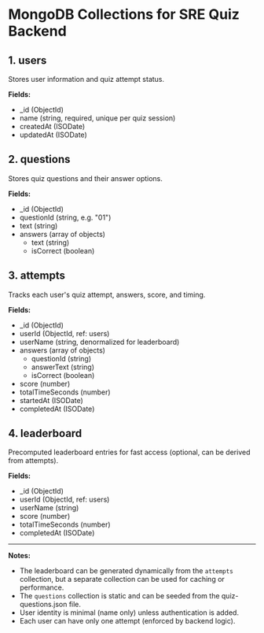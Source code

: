 # MongoDB Collections for SRE Quiz Backend

## 1. users

Stores user information and quiz attempt status.

**Fields:**

- \_id (ObjectId)
- name (string, required, unique per quiz session)
- createdAt (ISODate)
- updatedAt (ISODate)

## 2. questions

Stores quiz questions and their answer options.

**Fields:**

- \_id (ObjectId)
- questionId (string, e.g. "01")
- text (string)
- answers (array of objects)
  - text (string)
  - isCorrect (boolean)

## 3. attempts

Tracks each user's quiz attempt, answers, score, and timing.

**Fields:**

- \_id (ObjectId)
- userId (ObjectId, ref: users)
- userName (string, denormalized for leaderboard)
- answers (array of objects)
  - questionId (string)
  - answerText (string)
  - isCorrect (boolean)
- score (number)
- totalTimeSeconds (number)
- startedAt (ISODate)
- completedAt (ISODate)

## 4. leaderboard

Precomputed leaderboard entries for fast access (optional, can be derived from attempts).

**Fields:**

- \_id (ObjectId)
- userId (ObjectId, ref: users)
- userName (string)
- score (number)
- totalTimeSeconds (number)
- completedAt (ISODate)

---

**Notes:**

- The leaderboard can be generated dynamically from the `attempts` collection, but a separate collection can be used for caching or performance.
- The `questions` collection is static and can be seeded from the quiz-questions.json file.
- User identity is minimal (name only) unless authentication is added.
- Each user can have only one attempt (enforced by backend logic).

